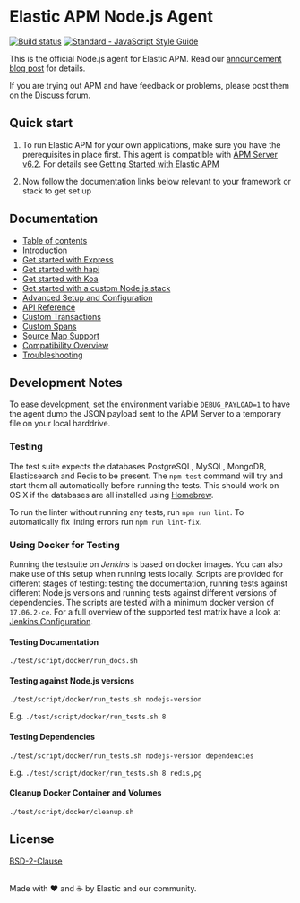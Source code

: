 # Elastic APM Node.js Agent

[![Build status](https://travis-ci.org/elastic/apm-agent-nodejs.svg?branch=master)](https://travis-ci.org/elastic/apm-agent-nodejs)
[![Standard - JavaScript Style Guide](https://img.shields.io/badge/code%20style-standard-brightgreen.svg?style=flat)](https://github.com/standard/standard)

This is the official Node.js agent for Elastic APM.
Read our [announcement blog post](https://www.elastic.co/blog/starting-down-the-path-for-elastic-apm) for details.

If you are trying out APM and have feedback or problems,
please post them on the [Discuss forum](https://discuss.elastic.co/c/apm).

## Quick start

1. To run Elastic APM for your own applications,
   make sure you have the prerequisites in place first.
   This agent is compatible with [APM Server v6.2](https://github.com/elastic/apm-server).
   For details see [Getting Started with Elastic APM](https://www.elastic.co/guide/en/apm/get-started)

1. Now follow the documentation links below relevant to your framework or stack to get set up

## Documentation

- [Table of contents](https://www.elastic.co/guide/en/apm/agent/nodejs)
- [Introduction](https://www.elastic.co/guide/en/apm/agent/nodejs/current/intro.html)
- [Get started with Express](https://www.elastic.co/guide/en/apm/agent/nodejs/current/express.html)
- [Get started with hapi](https://www.elastic.co/guide/en/apm/agent/nodejs/current/hapi.html)
- [Get started with Koa](https://www.elastic.co/guide/en/apm/agent/nodejs/current/koa.html)
- [Get started with a custom Node.js stack](https://www.elastic.co/guide/en/apm/agent/nodejs/current/custom-stack.html)
- [Advanced Setup and Configuration](https://www.elastic.co/guide/en/apm/agent/nodejs/current/advanced-setup.html)
- [API Reference](https://www.elastic.co/guide/en/apm/agent/nodejs/current/api.html)
- [Custom Transactions](https://www.elastic.co/guide/en/apm/agent/nodejs/current/custom-transactions.html)
- [Custom Spans](https://www.elastic.co/guide/en/apm/agent/nodejs/current/custom-spans.html)
- [Source Map Support](https://www.elastic.co/guide/en/apm/agent/nodejs/current/source-maps.html)
- [Compatibility Overview](https://www.elastic.co/guide/en/apm/agent/nodejs/current/compatibility.html)
- [Troubleshooting](https://www.elastic.co/guide/en/apm/agent/nodejs/current/troubleshooting.html)

## Development Notes

To ease development,
set the environment variable `DEBUG_PAYLOAD=1` to have the agent dump the JSON payload sent to the APM Server to a temporary file on your local harddrive.

### Testing

The test suite expects the databases PostgreSQL,
MySQL,
MongoDB,
Elasticsearch and Redis to be present.
The `npm test` command will try and start them all automatically before running the tests.
This should work on OS X if the databases are all installed using [Homebrew](http://brew.sh).

To run the linter without running any tests,
run `npm run lint`.
To automatically fix linting errors run `npm run lint-fix`.

### Using Docker for Testing

Running the testsuite on _Jenkins_ is based on docker images.
You can also make use of this setup when running tests locally.
Scripts are provided for different stages of testing: testing the documentation,
running tests against different Node.js versions and running tests against different versions of dependencies.
The scripts are tested with a minimum docker version of `17.06.2-ce`.
For a full overview of the supported test matrix have a look at [Jenkins Configuration](./Jenkinsfile).

#### Testing Documentation

```
./test/script/docker/run_docs.sh
```

#### Testing against Node.js versions

```
./test/script/docker/run_tests.sh nodejs-version
```

E.g. `./test/script/docker/run_tests.sh 8`

#### Testing Dependencies

```
./test/script/docker/run_tests.sh nodejs-version dependencies
```

E.g. `./test/script/docker/run_tests.sh 8 redis,pg`

#### Cleanup Docker Container and Volumes 

```
./test/script/docker/cleanup.sh
```

## License

[BSD-2-Clause](https://github.com/elastic/apm-agent-nodejs/blob/master/LICENSE)

<br>Made with ♥️ and ☕️ by Elastic and our community.
